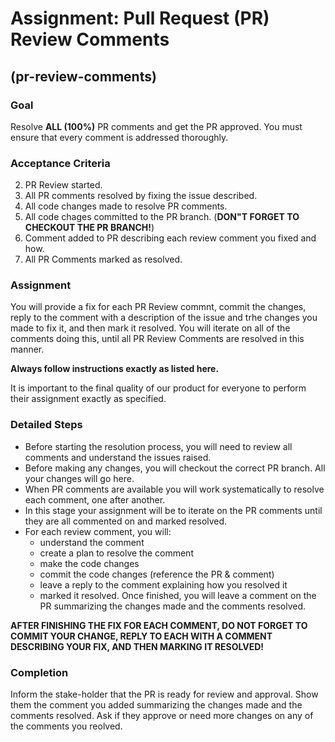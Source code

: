 # Assignment: Pull Request (PR) Review Comments

## (pr-review-comments)

### Goal

Resolve **ALL (100%)** PR comments and get the PR approved. You must ensure that every comment is addressed thoroughly.

### Acceptance Criteria

2. PR Review started.
1. All PR comments resolved by fixing the issue described.
3. All code changes made to resolve PR comments.
4. All code chages committed to the PR branch. (**DON"T FORGET TO CHECKOUT THE PR BRANCH!**)
4. Comment added to PR describing each review comment you fixed and how.
5. All PR Comments marked as resolved.

### Assignment

You will provide a fix for each PR Review commnt, commit the changes, reply to the comment with a description of the issue and trhe changes you made to fix it, and then mark  it resolved. You will iterate on all of the comments doing this, until all PR Review Comments are resolved in this manner.

**Always follow instructions exactly as listed here.**

It is important to the final quality of our product for everyone to perform their assignment exactly as specified.

### Detailed Steps

- Before starting the resolution process, you will need to review all comments and understand the issues raised.
- Before making any changes, you will checkout the correct PR branch. All your changes will go here.
- When PR comments are available you will work systematically to resolve each comment, one after another.
- In this stage your assignment will be to iterate on the PR comments until they are all commented on and marked resolved.
- For each review comment, you will:
    - understand the comment
    - create a plan to resolve the comment
    - make the code changes
    - commit the code changes (reference the PR & comment)
    - leave a reply to the comment explaining how you resolved it
    - marked it resolved.
Once finished, you will leave a comment on the PR summarizing the changes made and the comments resolved.

**AFTER FINISHING THE FIX FOR EACH COMMENT, DO NOT FORGET TO COMMIT YOUR CHANGE, REPLY TO EACH WITH A COMMENT DESCRIBING YOUR FIX, AND THEN MARKING IT RESOLVED!**

### Completion

Inform the stake-holder that the PR is ready for review and approval. Show them the comment you added summarizing the changes made and the comments resolved. Ask if they approve or need more changes on any of the comments you reolved.
